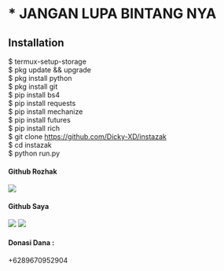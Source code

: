 # * JANGAN LUPA BINTANG NYA
## Installation
$ termux-setup-storage <br>
$ pkg update && upgrade <br>
$ pkg install python <br>
$ pkg install git <br>
$ pip install bs4 <br>
$ pip install requests <br>
$ pip install mechanize <br>
$ pip install futures <br>
$ pip install rich <br>
$ git clone https://github.com/Dicky-XD/instazak <br>
$ cd instazak <br>
$ python run.py <br>

#### Github Rozhak
[![](https://img.shields.io/badge/Github-black?logo=Github&logoColor=black&labelColor=white)](https://www.github.com/Rozhak-XD)
#### Github Saya
[![](https://img.shields.io/badge/Github-black?logo=Github&logoColor=black&labelColor=white)](https://www.github.com/Dicky-XD)
[![](https://img.shields.io/badge/Whatsapp-CHAT-red?logo=Whatsapp&logoColor=Brightgreen&labelColor=white)](https://wa.me/6289670952904?text=Asalamualaikum+bang)
#### Donasi Dana :
+6289670952904
#

